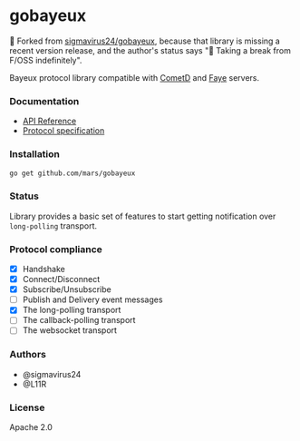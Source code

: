 # gobayeux

🍴 Forked from [sigmavirus24/gobayeux](https://github.com/sigmavirus24/gobayeux), because that library is missing a recent version release, and the author's status says "🌴 Taking a break from F/OSS indefinitely".

Bayeux protocol library compatible with [CometD](https://cometd.org/)
and [Faye](https://faye.jcoglan.com/) servers.

### Documentation

- [API Reference](https://pkg.go.dev/github.com/sigmavirus24/gobayeux)
- [Protocol specification](https://docs.cometd.org/current/reference/#_bayeux)

### Installation

```bash
go get github.com/mars/gobayeux
```

### Status

Library provides a basic set of features to start getting notification over `long-polling` transport.

### Protocol compliance

- [x] Handshake
- [x] Connect/Disconnect
- [x] Subscribe/Unsubscribe
- [ ] Publish and Delivery event messages
- [x] The long-polling transport
- [ ] The callback-polling transport
- [ ] The websocket transport

### Authors

- @sigmavirus24
- @L11R

### License

Apache 2.0